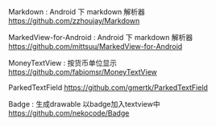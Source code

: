 Markdown : Android 下 markdown 解析器
https://github.com/zzhoujay/Markdown

MarkedView-for-Android : Android 下 markdown 解析器
https://github.com/mittsuu/MarkedView-for-Android

MoneyTextView : 按货币单位显示
https://github.com/fabiomsr/MoneyTextView

ParkedTextField
https://github.com/gmertk/ParkedTextField

Badge : 生成drawable 以badge加入textview中
https://github.com/nekocode/Badge
